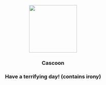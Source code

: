 <p align="center">
    <img src="https://raw.githubusercontent.com/PokeAPI/sprites/master/sprites/pokemon/268.png" width="150" height="150">
</p>
<h3 align="center"> <b>Cascoon</b></h3>
<h3 align="center">Have a terrifying day! (contains irony)</h3>
